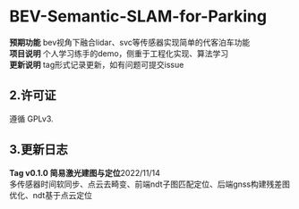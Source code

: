 # BEV-Semantic-SLAM-for-Parking

**预期功能**  bev视角下融合lidar、svc等传感器实现简单的代客泊车功能     
**项目说明** 个人学习练手的demo，侧重于工程化实现、算法学习   
**更新说明** tag形式记录更新，如有问题可提交issue






## 2.许可证
遵循 GPLv3.

## 3.更新日志

**Tag v0.1.0 简易激光建图与定位**2022/11/14   
多传感器时间软同步、点云去畸变、前端ndt子图匹配定位、后端gnss构建残差图优化、ndt基于点云定位




